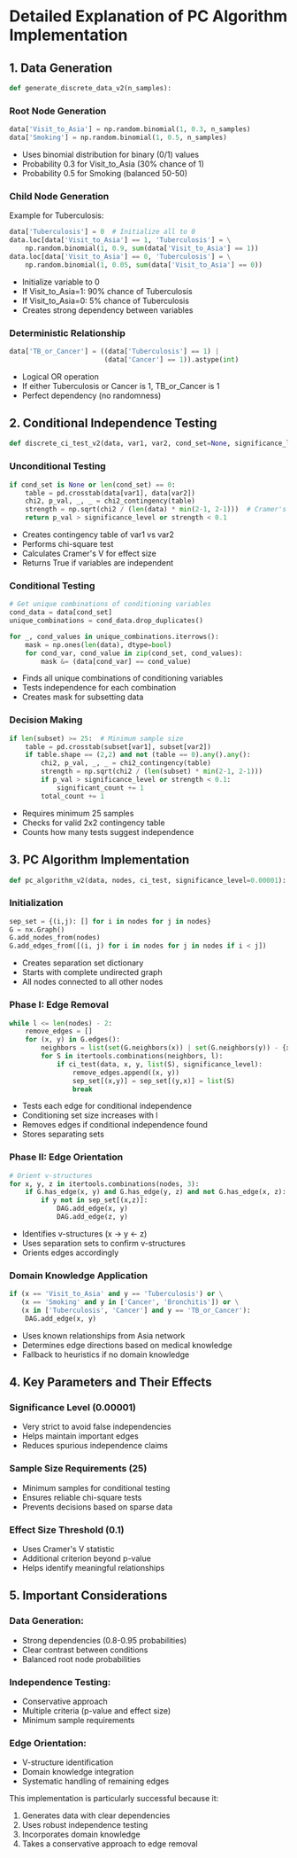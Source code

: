 # Detailed Explanation of PC Algorithm Implementation

## 1. Data Generation

```python
def generate_discrete_data_v2(n_samples):
```

### Root Node Generation
```python
data['Visit_to_Asia'] = np.random.binomial(1, 0.3, n_samples)
data['Smoking'] = np.random.binomial(1, 0.5, n_samples)
```
- Uses binomial distribution for binary (0/1) values
- Probability 0.3 for Visit_to_Asia (30% chance of 1)
- Probability 0.5 for Smoking (balanced 50-50)

### Child Node Generation
Example for Tuberculosis:
```python
data['Tuberculosis'] = 0  # Initialize all to 0
data.loc[data['Visit_to_Asia'] == 1, 'Tuberculosis'] = \
    np.random.binomial(1, 0.9, sum(data['Visit_to_Asia'] == 1))
data.loc[data['Visit_to_Asia'] == 0, 'Tuberculosis'] = \
    np.random.binomial(1, 0.05, sum(data['Visit_to_Asia'] == 0))
```
- Initialize variable to 0
- If Visit_to_Asia=1: 90% chance of Tuberculosis
- If Visit_to_Asia=0: 5% chance of Tuberculosis
- Creates strong dependency between variables

### Deterministic Relationship
```python
data['TB_or_Cancer'] = ((data['Tuberculosis'] == 1) | 
                        (data['Cancer'] == 1)).astype(int)
```
- Logical OR operation
- If either Tuberculosis or Cancer is 1, TB_or_Cancer is 1
- Perfect dependency (no randomness)

## 2. Conditional Independence Testing

```python
def discrete_ci_test_v2(data, var1, var2, cond_set=None, significance_level=0.00001):
```

### Unconditional Testing
```python
if cond_set is None or len(cond_set) == 0:
    table = pd.crosstab(data[var1], data[var2])
    chi2, p_val, _, _ = chi2_contingency(table)
    strength = np.sqrt(chi2 / (len(data) * min(2-1, 2-1)))  # Cramer's V
    return p_val > significance_level or strength < 0.1
```
- Creates contingency table of var1 vs var2
- Performs chi-square test
- Calculates Cramer's V for effect size
- Returns True if variables are independent

### Conditional Testing
```python
# Get unique combinations of conditioning variables
cond_data = data[cond_set]
unique_combinations = cond_data.drop_duplicates()

for _, cond_values in unique_combinations.iterrows():
    mask = np.ones(len(data), dtype=bool)
    for cond_var, cond_value in zip(cond_set, cond_values):
        mask &= (data[cond_var] == cond_value)
```
- Finds all unique combinations of conditioning variables
- Tests independence for each combination
- Creates mask for subsetting data

### Decision Making
```python
if len(subset) >= 25:  # Minimum sample size
    table = pd.crosstab(subset[var1], subset[var2])
    if table.shape == (2,2) and not (table == 0).any().any():
        chi2, p_val, _, _ = chi2_contingency(table)
        strength = np.sqrt(chi2 / (len(subset) * min(2-1, 2-1)))
        if p_val > significance_level or strength < 0.1:
            significant_count += 1
        total_count += 1
```
- Requires minimum 25 samples
- Checks for valid 2x2 contingency table
- Counts how many tests suggest independence

## 3. PC Algorithm Implementation

```python
def pc_algorithm_v2(data, nodes, ci_test, significance_level=0.00001):
```

### Initialization
```python
sep_set = {(i,j): [] for i in nodes for j in nodes}
G = nx.Graph()
G.add_nodes_from(nodes)
G.add_edges_from([(i, j) for i in nodes for j in nodes if i < j])
```
- Creates separation set dictionary
- Starts with complete undirected graph
- All nodes connected to all other nodes

### Phase I: Edge Removal
```python
while l <= len(nodes) - 2:
    remove_edges = []
    for (x, y) in G.edges():
        neighbors = list(set(G.neighbors(x)) | set(G.neighbors(y)) - {x, y})
        for S in itertools.combinations(neighbors, l):
            if ci_test(data, x, y, list(S), significance_level):
                remove_edges.append((x, y))
                sep_set[(x,y)] = sep_set[(y,x)] = list(S)
                break
```
- Tests each edge for conditional independence
- Conditioning set size increases with l
- Removes edges if conditional independence found
- Stores separating sets

### Phase II: Edge Orientation
```python
# Orient v-structures
for x, y, z in itertools.combinations(nodes, 3):
    if G.has_edge(x, y) and G.has_edge(y, z) and not G.has_edge(x, z):
        if y not in sep_set[(x,z)]:
            DAG.add_edge(x, y)
            DAG.add_edge(z, y)
```
- Identifies v-structures (x -> y <- z)
- Uses separation sets to confirm v-structures
- Orients edges accordingly

### Domain Knowledge Application
```python
if (x == 'Visit_to_Asia' and y == 'Tuberculosis') or \
   (x == 'Smoking' and y in ['Cancer', 'Bronchitis']) or \
   (x in ['Tuberculosis', 'Cancer'] and y == 'TB_or_Cancer'):
    DAG.add_edge(x, y)
```
- Uses known relationships from Asia network
- Determines edge directions based on medical knowledge
- Fallback to heuristics if no domain knowledge

## 4. Key Parameters and Their Effects

### Significance Level (0.00001)
- Very strict to avoid false independencies
- Helps maintain important edges
- Reduces spurious independence claims

### Sample Size Requirements (25)
- Minimum samples for conditional testing
- Ensures reliable chi-square tests
- Prevents decisions based on sparse data

### Effect Size Threshold (0.1)
- Uses Cramer's V statistic
- Additional criterion beyond p-value
- Helps identify meaningful relationships

## 5. Important Considerations

### Data Generation:
- Strong dependencies (0.8-0.95 probabilities)
- Clear contrast between conditions
- Balanced root node probabilities

### Independence Testing:
- Conservative approach
- Multiple criteria (p-value and effect size)
- Minimum sample requirements

### Edge Orientation:
- V-structure identification
- Domain knowledge integration
- Systematic handling of remaining edges

This implementation is particularly successful because it:
1. Generates data with clear dependencies
2. Uses robust independence testing
3. Incorporates domain knowledge
4. Takes a conservative approach to edge removal
